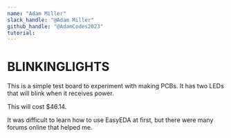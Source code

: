 ```yaml
---
name: "Adam Miller"
slack_handle: "@Adam Miller"
github_handle: "@AdamCodes2023"
tutorial:
---
```


# BLINKINGLIGHTS

This is a simple test board to experiment with making PCBs. It has two LEDs that will blink when it receives power.

This will cost $46.14.

It was difficult to learn how to use EasyEDA at first, but there were many forums online that helped me.

